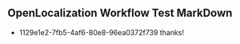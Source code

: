 ## OpenLocalization Workflow Test MarkDown

* 1129e1e2-7fb5-4af6-80e8-96ea0372f739 
thanks!



<!--HONumber=Jan16_HO3-->
